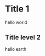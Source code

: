 <!---

markmeta_author:wongoo
markmeta_title: test page with comments
markmeta_date: 2019-01-09 12:12
-->


# Title 1

hello world

## Title level 2

hello earth



